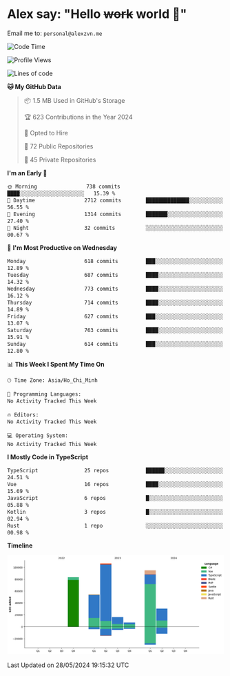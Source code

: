# Alex say: "Hello ~~work~~ world 🐾"
Email me to: `personal@alexzvn.me`

<!--START_SECTION:waka-->
![Code Time](http://img.shields.io/badge/Code%20Time-1%2C066%20hrs%2055%20mins-blue)

![Profile Views](http://img.shields.io/badge/Profile%20Views-0-blue)

![Lines of code](https://img.shields.io/badge/From%20Hello%20World%20I%27ve%20Written-392.9%20thousand%20lines%20of%20code-blue)

**🐱 My GitHub Data** 

> 📦 1.5 MB Used in GitHub's Storage 
 > 
> 🏆 623 Contributions in the Year 2024
 > 
> 💼 Opted to Hire
 > 
> 📜 72 Public Repositories 
 > 
> 🔑 45 Private Repositories 
 > 
**I'm an Early 🐤** 

```text
🌞 Morning                738 commits         ████░░░░░░░░░░░░░░░░░░░░░   15.39 % 
🌆 Daytime                2712 commits        ██████████████░░░░░░░░░░░   56.55 % 
🌃 Evening                1314 commits        ███████░░░░░░░░░░░░░░░░░░   27.40 % 
🌙 Night                  32 commits          ░░░░░░░░░░░░░░░░░░░░░░░░░   00.67 % 
```
📅 **I'm Most Productive on Wednesday** 

```text
Monday                   618 commits         ███░░░░░░░░░░░░░░░░░░░░░░   12.89 % 
Tuesday                  687 commits         ████░░░░░░░░░░░░░░░░░░░░░   14.32 % 
Wednesday                773 commits         ████░░░░░░░░░░░░░░░░░░░░░   16.12 % 
Thursday                 714 commits         ████░░░░░░░░░░░░░░░░░░░░░   14.89 % 
Friday                   627 commits         ███░░░░░░░░░░░░░░░░░░░░░░   13.07 % 
Saturday                 763 commits         ████░░░░░░░░░░░░░░░░░░░░░   15.91 % 
Sunday                   614 commits         ███░░░░░░░░░░░░░░░░░░░░░░   12.80 % 
```


📊 **This Week I Spent My Time On** 

```text
🕑︎ Time Zone: Asia/Ho_Chi_Minh

💬 Programming Languages: 
No Activity Tracked This Week

🔥 Editors: 
No Activity Tracked This Week

💻 Operating System: 
No Activity Tracked This Week
```

**I Mostly Code in TypeScript** 

```text
TypeScript               25 repos            ██████░░░░░░░░░░░░░░░░░░░   24.51 % 
Vue                      16 repos            ████░░░░░░░░░░░░░░░░░░░░░   15.69 % 
JavaScript               6 repos             █░░░░░░░░░░░░░░░░░░░░░░░░   05.88 % 
Kotlin                   3 repos             █░░░░░░░░░░░░░░░░░░░░░░░░   02.94 % 
Rust                     1 repo              ░░░░░░░░░░░░░░░░░░░░░░░░░   00.98 % 
```



**Timeline**

![Lines of Code chart](https://raw.githubusercontent.com/alexzvn/alexzvn/main/assets/bar_graph.png)


 Last Updated on 28/05/2024 19:15:32 UTC
<!--END_SECTION:waka-->
